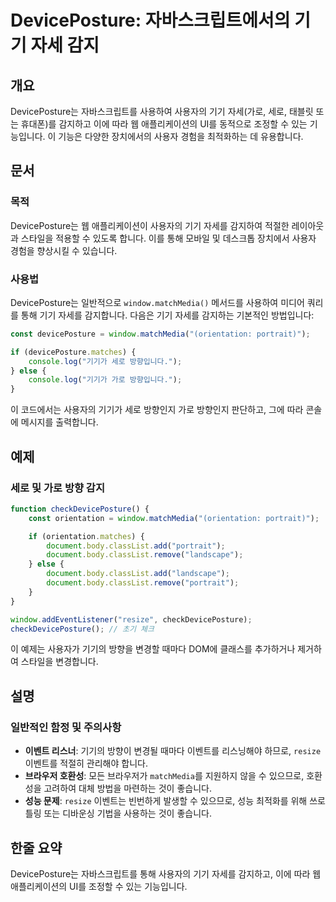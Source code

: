 <!--
Meta Description: # DevicePosture: 자바스크립트에서의 기기 자세 감지 ## 개요 DevicePosture는 자바스크립트를 사용하여 사용자의 기기 자세(가로, 세로, 태블릿 또는 휴대폰)를 감지하고 이에 따라 웹 애플리케이션의 UI를 동적으로 조정할 수 있는 기능입니다. 이 ...
Meta Keywords: deviceposture는, 사용자의, 자세를, window, matchmedia
-->

# DevicePosture: 자바스크립트에서의 기기 자세 감지

## 개요
DevicePosture는 자바스크립트를 사용하여 사용자의 기기 자세(가로, 세로, 태블릿 또는 휴대폰)를 감지하고 이에 따라 웹 애플리케이션의 UI를 동적으로 조정할 수 있는 기능입니다. 이 기능은 다양한 장치에서의 사용자 경험을 최적화하는 데 유용합니다.

## 문서
### 목적
DevicePosture는 웹 애플리케이션이 사용자의 기기 자세를 감지하여 적절한 레이아웃과 스타일을 적용할 수 있도록 합니다. 이를 통해 모바일 및 데스크톱 장치에서 사용자 경험을 향상시킬 수 있습니다.

### 사용법
DevicePosture는 일반적으로 `window.matchMedia()` 메서드를 사용하여 미디어 쿼리를 통해 기기 자세를 감지합니다. 다음은 기기 자세를 감지하는 기본적인 방법입니다:

```javascript
const devicePosture = window.matchMedia("(orientation: portrait)");

if (devicePosture.matches) {
    console.log("기기가 세로 방향입니다.");
} else {
    console.log("기기가 가로 방향입니다.");
}
```

이 코드에서는 사용자의 기기가 세로 방향인지 가로 방향인지 판단하고, 그에 따라 콘솔에 메시지를 출력합니다.

## 예제
### 세로 및 가로 방향 감지

```javascript
function checkDevicePosture() {
    const orientation = window.matchMedia("(orientation: portrait)");

    if (orientation.matches) {
        document.body.classList.add("portrait");
        document.body.classList.remove("landscape");
    } else {
        document.body.classList.add("landscape");
        document.body.classList.remove("portrait");
    }
}

window.addEventListener("resize", checkDevicePosture);
checkDevicePosture(); // 초기 체크
```

이 예제는 사용자가 기기의 방향을 변경할 때마다 DOM에 클래스를 추가하거나 제거하여 스타일을 변경합니다.

## 설명
### 일반적인 함정 및 주의사항
- **이벤트 리스너**: 기기의 방향이 변경될 때마다 이벤트를 리스닝해야 하므로, `resize` 이벤트를 적절히 관리해야 합니다.
- **브라우저 호환성**: 모든 브라우저가 `matchMedia`를 지원하지 않을 수 있으므로, 호환성을 고려하여 대체 방법을 마련하는 것이 좋습니다.
- **성능 문제**: `resize` 이벤트는 빈번하게 발생할 수 있으므로, 성능 최적화를 위해 쓰로틀링 또는 디바운싱 기법을 사용하는 것이 좋습니다.

## 한줄 요약
DevicePosture는 자바스크립트를 통해 사용자의 기기 자세를 감지하고, 이에 따라 웹 애플리케이션의 UI를 조정할 수 있는 기능입니다.